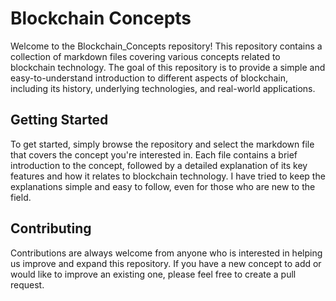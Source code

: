 # Blockchain Concepts

Welcome to the Blockchain_Concepts repository! This repository contains a collection of markdown files covering various concepts related to blockchain technology. The goal of this repository is to provide a simple and easy-to-understand introduction to different aspects of blockchain, including its history, underlying technologies, and real-world applications.

## Getting Started

To get started, simply browse the repository and select the markdown file that covers the concept you're interested in. Each file contains a brief introduction to the concept, followed by a detailed explanation of its key features and how it relates to blockchain technology. I have tried to keep the explanations simple and easy to follow, even for those who are new to the field.

## Contributing

Contributions are always welcome from anyone who is interested in helping us improve and expand this repository. If you have a new concept to add or would like to improve an existing one, please feel free to create a pull request.
